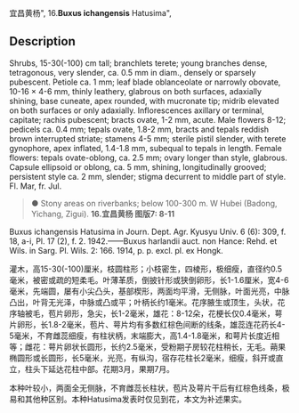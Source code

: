 宜昌黄杨",
16.**Buxus ichangensis** Hatusima",

## Description
Shrubs, 15-30(-100) cm tall; branchlets terete; young branches dense, tetragonous, very slender, ca. 0.5 mm in diam., densely or sparsely pubescent. Petiole ca. 1 mm; leaf blade oblanceolate or narrowly obovate, 10-16 × 4-6 mm, thinly leathery, glabrous on both surfaces, adaxially shining, base cuneate, apex rounded, with mucronate tip; midrib elevated on both surfaces or only adaxially. Inflorescences axillary or terminal, capitate; rachis pubescent; bracts ovate, 1-2 mm, acute. Male flowers 8-12; pedicels ca. 0.4 mm; tepals ovate, 1.8-2 mm, bracts and tepals reddish brown interrupted striate; stamens 4-5 mm; sterile pistil slender, with terete gynophore, apex inflated, 1.4-1.8 mm, subequal to tepals in length. Female flowers: tepals ovate-oblong, ca. 2.5 mm; ovary longer than style, glabrous. Capsule ellipsoid or oblong, ca. 5 mm, shining, longitudinally grooved; persistent style ca. 2 mm, slender; stigma decurrent to middle part of style. Fl. Mar, fr. Jul.

> ● Stony areas on riverbanks; below 100-300 m. W Hubei (Badong, Yichang, Zigui).
**16.宜昌黄杨 图版7: 8-11**

Buxus ichangensis Hatusima in Journ. Dept. Agr. Kyusyu Univ. 6 (6): 309, f. 18, a-i, Pl. 17 (2), f. 2. 1942.——Buxus harlandii auct. non Hance: Rehd. et Wils. in Sarg. Pl. Wils. 2: 166. 1914, p. p. excl. pl. ex Hongk.

灌木，高15-30(-100)厘米，枝圆柱形；小枝密生，四棱形，极细瘦，直径约0.5毫米，被密或疏的短柔毛。叶薄革质，倒披针形或狭倒卵形，长1-1.6厘米，宽4-6毫米，先端圆，屡有小尖凸头，基部楔形，两面均平滑，无侧脉，叶面光亮，中脉凸出，叶背无光泽，中脉或凸或平；叶柄长约1毫米。花序腋生或顶生，头状，花序轴被毛，苞片卵形，急尖，长1-2毫米，雄花：8-12朵，花梗长仅0.4毫米，萼片卵形，长1.8-2毫米，苞片、萼片均有多数红棕色间断的线条，雄蕊连花药长4-5毫米，不育雌蕊细瘦，有柱状柄，末端膨大，高1.4-1.8毫米，和萼片长度近相等；雌花：萼片卵状长圆形，长约2.5毫米，受粉期子房较花柱稍长，无毛。蒴果椭圆形或长圆形，长5毫米，光亮，有纵沟，宿存花柱长2毫米，细瘦，斜开或直立，柱头下延达花柱中部。花期3月，果期7月。

本种叶较小，两面全无侧脉，不育雌蕊长柱状，苞片及萼片干后有红棕色线条，极易和其他种区别。本种Hatusima发表时仅见到花，本文为补述果实。
